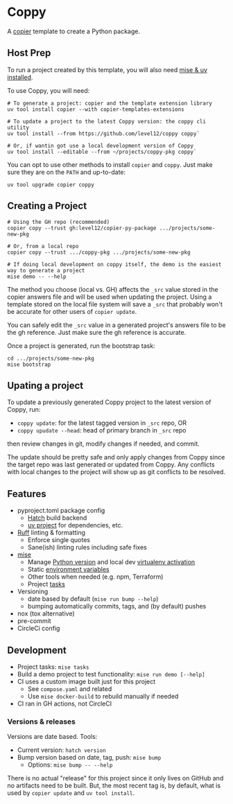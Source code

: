 # Coppy

A [copier](https://copier.readthedocs.io/en/stable/) template to create a Python package.


## Host Prep

To run a project created by this template, you will also need [mise & uv installed](wiki/Mise).

To use Coppy, you will need:

```shell
# To generate a project: copier and the template extension library
uv tool install copier --with copier-templates-extensions

# To update a project to the latest Coppy version: the coppy cli utility
uv tool install --from https://github.com/level12/coppy coppy`

# Or, if wantin got use a local development version of Coppy
uv tool install --editable --from ~/projects/coppy-pkg coppy`
```

You can opt to use other methods to install `copier` and `coppy`.  Just make sure they are on the
`PATH` and up-to-date:

```shell
uv tool upgrade copier coppy
```


## Creating a Project

```shell
# Using the GH repo (recommended)
copier copy --trust gh:level12/copier-py-package .../projects/some-new-pkg

# Or, from a local repo
copier copy --trust .../coppy-pkg .../projects/some-new-pkg

# If doing local development on coppy itself, the demo is the easiest way to generate a project
mise demo -- --help
```

The method you choose (local vs. GH) affects the `_src` value stored in the copier answers file and
will be used when updating the project.  Using a template stored on the local file system will save
a `_src` that probably won't be accurate for other users of `copier update`.

You can safely edit the `_src` value in a generated project's answers file to be the gh reference.
Just make sure the gh reference is accurate.

Once a project is generated, run the bootstrap task:

```shell
cd .../projects/some-new-pkg
mise bootstrap
```

## Upating a project

To update a previously generated Coppy project to the latest version of Coppy, run:

* `coppy update`: for the latest tagged version in `_src` repo, OR
* `coppy upudate --head`: head of primary branch in `_src` repo

then review changes in git, modify changes if needed, and commit.

The update should be pretty safe and only apply changes from Coppy since the target repo was last
generated or updated from Coppy.  Any conflicts with local changes to the project will show up
as git conflicts to be resolved.

## Features

- pyproject.toml package config
    - [Hatch](https://hatch.pypa.io/latest/) build backend
    - [uv project](https://docs.astral.sh/uv/guides/projects/) for dependencies, etc.
- [Ruff](https://docs.astral.sh/ruff/) linting & formatting
  - Enforce single quotes
  - Sane(ish) linting rules including safe fixes
- [mise](https://mise.jdx.dev/)
    - Manage [Python version](https://mise.jdx.dev/lang/python.html) and local dev
      [virtualenv activation](https://mise.jdx.dev/lang/python.html#automatic-virtualenv-activation)
    - Static [environment variables](https://mise.jdx.dev/environments.html)
    - Other tools when needed (e.g. npm, Terraform)
    - Project [tasks](https://mise.jdx.dev/tasks/)
- Versioning
  - date based by default (`mise run bump --help`)
  - bumping automatically commits, tags, and (by default) pushes
- nox (tox alternative)
- pre-commit
- CircleCi config


## Development

* Project tasks: `mise tasks`
* Build a demo project to test functionality: `mise run demo [--help]`
* CI uses a custom image built just for this project
  - See `compose.yaml` and related
  - Use `mise docker-build` to rebuild manually if needed
* CI ran in GH actions, not CircleCI

### Versions & releases

Versions are date based.  Tools:

- Current version: `hatch version`
- Bump version based on date, tag, push: `mise bump`
   - Options: `mise bump -- --help`

There is no actual "release" for this project since it only lives on GitHub and no artifacts need to
be built.  But, the most recent tag is, by default, what is used by `copier update` and `uv tool
install`.
